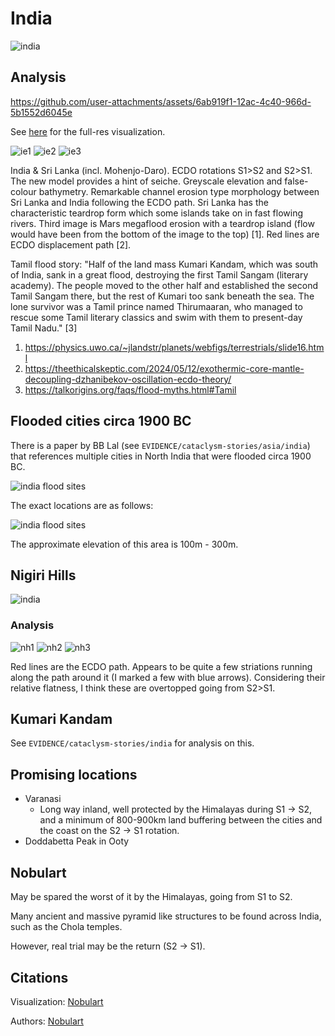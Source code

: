 # India

![india](img/india.png "india")

## Analysis

https://github.com/user-attachments/assets/6ab919f1-12ac-4c40-966d-5b1552d6045e

See [here](https://github.com/sovrynn/ecdo/tree/master/6-LITERATURE-MEDIA/nobulart/ecdo-visualizations) for the full-res visualization.

![ie1](img/indiaerosion1.jpg "ie1")
![ie2](img/indiaerosion2.jpg "ie2")
![ie3](img/indiaerosion3.jpg "ie3")

India & Sri Lanka (incl. Mohenjo-Daro). ECDO rotations S1>S2 and S2>S1. The new model provides a hint of seiche. Greyscale elevation and false-colour bathymetry. Remarkable channel erosion type morphology between Sri Lanka and India following the ECDO path. Sri Lanka has the characteristic teardrop form which some islands take on in fast flowing rivers. Third image is Mars megaflood erosion with a teardrop island (flow would have been from the bottom of the image to the top) [1]. Red lines are ECDO displacement path [2].

Tamil flood story: "Half of the land mass Kumari Kandam, which was south of India, sank in a great flood, destroying the first Tamil Sangam (literary academy). The people moved to the other half and established the second Tamil Sangam there, but the rest of Kumari too sank beneath the sea. The lone survivor was a Tamil prince named Thirumaaran, who managed to rescue some Tamil literary classics and swim with them to present-day Tamil Nadu." [3]

1. https://physics.uwo.ca/~jlandstr/planets/webfigs/terrestrials/slide16.html
2. https://theethicalskeptic.com/2024/05/12/exothermic-core-mantle-decoupling-dzhanibekov-oscillation-ecdo-theory/
3. https://talkorigins.org/faqs/flood-myths.html#Tamil

## Flooded cities circa 1900 BC

There is a paper by BB Lal (see `EVIDENCE/cataclysm-stories/asia/india`) that references multiple cities in North India that were flooded circa 1900 BC.

![india flood sites](img/india-flood-sites-2.png "india flood sites")

The exact locations are as follows:

![india flood sites](img/india-flood-sites.png "india flood sites")

The approximate elevation of this area is 100m - 300m.

## Nigiri Hills

![india](img/nigiri.png "india")

### Analysis

![nh1](img/nigirihills1.jpg "nh1")
![nh2](img/nigirihills2.jpg "nh2")
![nh3](img/nigirihills3.jpg "nh3")

Red lines are the ECDO path. Appears to be quite a few striations running along the path around it (I marked a few with blue arrows). Considering their relative flatness, I think these are overtopped going from S2>S1.

## Kumari Kandam

See `EVIDENCE/cataclysm-stories/india` for analysis on this.

## Promising locations

- Varanasi
	- Long way inland, well protected by the Himalayas during S1 -> S2, and a minimum of 800-900km land buffering between the cities and the coast on the S2 -> S1 rotation.
- Doddabetta Peak in Ooty

## Nobulart

May be spared the worst of it by the Himalayas, going from S1 to S2.

Many ancient and massive pyramid like structures to be found across India, such as the Chola temples.

However, real trial may be the return (S2 -> S1).

## Citations

Visualization: [Nobulart](https://nobulart.com)

Authors: [Nobulart](https://nobulart.com)